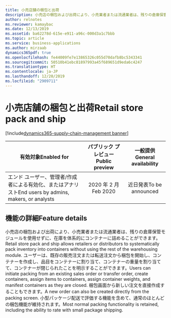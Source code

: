 ```yaml
---
title: 小売店舗の梱包と出荷
description: 小売店の梱包および出荷により、小売業者または流通業者は、残りの倉庫保管モジュールを使用せずに、在庫を体系的にコンテナーに詰めることができます。
author: relnotes
ms.reviewer: kamaybac
ms.date: 12/13/2019
ms.assetid: ba62278d-615e-e911-a96c-000d3a1c7bbb
ms.topic: article
ms.service: business-applications
ms.author: mirzaab
dynamics365pdf: true
ms.openlocfilehash: fe44009fe7e13865326c055d70dafb8bc5343341
ms.sourcegitcommit: 50510b41ebc81897993a45f689651d9eda6c4247
ms.translationtype: HT
ms.contentlocale: ja-JP
ms.lasthandoff: 12/20/2019
ms.locfileid: "2909711"
---
```

# <a name="retail-store-pack-and-ship"></a><span data-ttu-id="03889-103">小売店舗の梱包と出荷</span><span class="sxs-lookup"><span data-stu-id="03889-103">Retail store pack and ship</span></span>
[!include[dynamics365-supply-chain-management banner](../includes/dynamics365-supply-chain-management.md)]

| <span data-ttu-id="03889-104">有効対象</span><span class="sxs-lookup"><span data-stu-id="03889-104">Enabled for</span></span>    |  <span data-ttu-id="03889-105">パブリック プレビュー</span><span class="sxs-lookup"><span data-stu-id="03889-105">Public preview</span></span> | <span data-ttu-id="03889-106">一般提供</span><span class="sxs-lookup"><span data-stu-id="03889-106">General availability</span></span> | 
| ---------- | :----------: |:----------: |
|<span data-ttu-id="03889-107">エンド ユーザー、管理者/作成者による有効化、またはアナリスト</span><span class="sxs-lookup"><span data-stu-id="03889-107">End users by admins, makers, or analysts</span></span>|<span data-ttu-id="03889-108">2020 年 2 月</span><span class="sxs-lookup"><span data-stu-id="03889-108">Feb 2020</span></span>| <span data-ttu-id="03889-109">近日発表</span><span class="sxs-lookup"><span data-stu-id="03889-109">To be announced</span></span>|






## <a name="feature-details"></a><span data-ttu-id="03889-110">機能の詳細</span><span class="sxs-lookup"><span data-stu-id="03889-110">Feature details</span></span>
<!--feature detail start -->
<span data-ttu-id="03889-111">小売店の梱包および出荷により、小売業者または流通業者は、残りの倉庫保管モジュールを使用せずに、在庫を体系的にコンテナーに詰めることができます。</span><span class="sxs-lookup"><span data-stu-id="03889-111">Retail store pack and ship allows retailers or distributors to systematically pack inventory into containers without using the rest of the warehousing module.</span></span> <span data-ttu-id="03889-112">ユーザーは、既存の販売注文または転送注文から梱包を開始し、コンテナーを作成し、品目をコンテナーに割り当て、コンテナーの重量を割り当てて、コンテナーが閉じられたことを明示することができます。</span><span class="sxs-lookup"><span data-stu-id="03889-112">Users can initiate packing from an existing sales order or transfer order, create containers, assign items to containers, assign container weights, and manifest containers as they are closed.</span></span> <span data-ttu-id="03889-113">梱包画面から新しい注文を直接作成することもできます。</span><span class="sxs-lookup"><span data-stu-id="03889-113">A new order can also be created directly from the packing screen.</span></span> <span data-ttu-id="03889-114">小型パッケージ配送で評価する機能を含めて、通常のほとんどの梱包機能が維持されます。</span><span class="sxs-lookup"><span data-stu-id="03889-114">Most normal packing functionality is retained, including the ability to rate with small package shipping.</span></span>
<!--feature detail end -->









